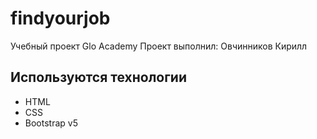 # findyourjob
Учебный проект Glo Academy
Проект выполнил: Овчинников Кирилл

## Используются технологии
- HTML
- CSS
- Bootstrap v5
